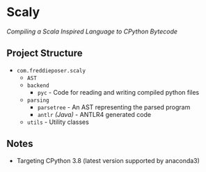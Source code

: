 # Scaly
_Compiling a Scala Inspired Language to CPython Bytecode_

## Project Structure
* `com.freddieposer.scaly`
    * `AST`
    * `backend`
        * `pyc` - Code for reading and writing compiled python files
    * `parsing`
        * `parsetree` - An AST representing the parsed program
        * `antlr` _(Java)_ - ANTLR4 generated code
    * `utils` - Utility classes

## Notes
* Targeting CPython 3.8 (latest version supported by anaconda3)
